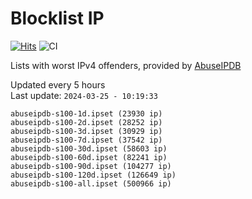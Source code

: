 # Blocklist IP

[![Hits](https://hits.seeyoufarm.com/api/count/incr/badge.svg?url=https%3A%2F%2Fgithub.com%2Fborestad%2Fblocklist-ip%2F&count_bg=%2379C83D&title_bg=%23555555&icon=&icon_color=%23E7E7E7&title=hits&edge_flat=false)](https://hits.seeyoufarm.com)  ![CI](https://img.shields.io/github/workflow/status/borestad/blocklist-ip/CI?style=flat-square)

Lists with worst IPv4 offenders, provided by [AbuseIPDB](https://www.abuseipdb.com/)

<!-- FOOTER-PLACEHOLDER -->
Updated every 5 hours<br>
Last update: `2024-03-25 - 10:19:33`
```
abuseipdb-s100-1d.ipset (23930 ip)
abuseipdb-s100-2d.ipset (28252 ip)
abuseipdb-s100-3d.ipset (30929 ip)
abuseipdb-s100-7d.ipset (37542 ip)
abuseipdb-s100-30d.ipset (58603 ip)
abuseipdb-s100-60d.ipset (82241 ip)
abuseipdb-s100-90d.ipset (104277 ip)
abuseipdb-s100-120d.ipset (126649 ip)
abuseipdb-s100-all.ipset (500966 ip)
```
